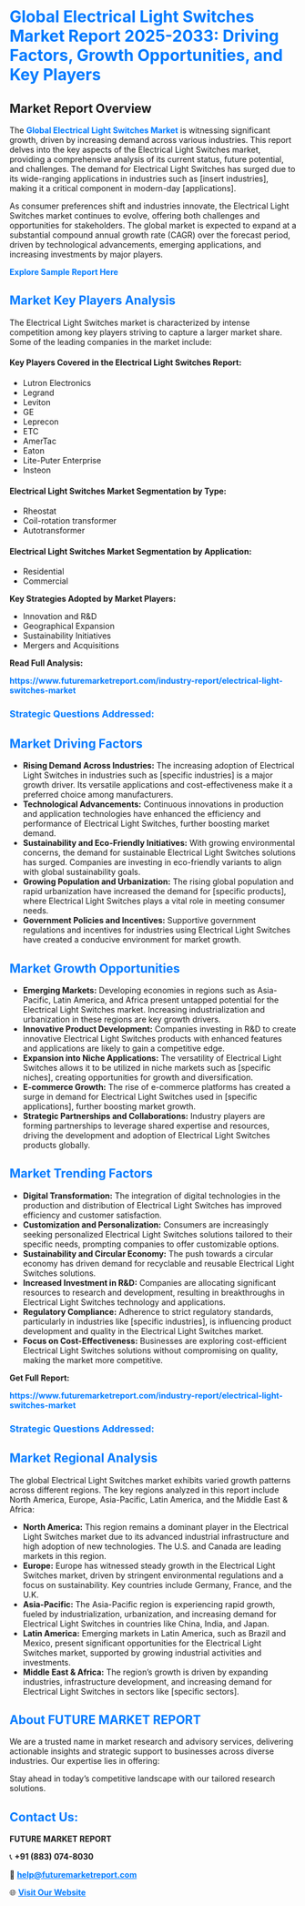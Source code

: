 <h1 style="color: #007BFF;">Global Electrical Light Switches Market Report 2025-2033: Driving Factors, Growth Opportunities, and Key Players</h1>

<section id="overview">
<h2>Market Report Overview</h2>
<p>The <a href="https://www.futuremarketreport.com/industry-report/electrical-light-switches-market" style="color: #007BFF; text-decoration: none;"><strong>Global Electrical Light Switches Market</strong></a> is witnessing significant growth, driven by increasing demand across various industries. This report delves into the key aspects of the Electrical Light Switches market, providing a comprehensive analysis of its current status, future potential, and challenges. The demand for Electrical Light Switches has surged due to its wide-ranging applications in industries such as [insert industries], making it a critical component in modern-day [applications].</p>
<p>As consumer preferences shift and industries innovate, the Electrical Light Switches market continues to evolve, offering both challenges and opportunities for stakeholders. The global market is expected to expand at a substantial compound annual growth rate (CAGR) over the forecast period, driven by technological advancements, emerging applications, and increasing investments by major players.</p>
</section>

<section id="overview">
<p><a href="https://www.futuremarketreport.com/request-sample/reportId=43996" style="color: #007BFF; text-decoration: none;"><strong>Explore Sample Report Here</strong></a></p>
</section>

<section id="key-players">
<h2 style="color: #007BFF;">Market Key Players Analysis</h2>
<p>The Electrical Light Switches market is characterized by intense competition among key players striving to capture a larger market share. Some of the leading companies in the market include:</p>
<h4>Key Players Covered in the Electrical Light Switches Report:</h4>
<ul><li>Lutron Electronics</li><li>Legrand</li><li>Leviton</li><li>GE</li><li>Leprecon</li><li>ETC</li><li>AmerTac</li><li>Eaton</li><li>Lite-Puter Enterprise</li><li>Insteon</li></ul>
<h4>Electrical Light Switches Market Segmentation by Type:</h4>
<ul><li>Rheostat</li><li>Coil-rotation transformer</li><li>Autotransformer</li></ul>

<h4>Electrical Light Switches Market Segmentation by Application:</h4>
<ul><li>Residential</li><li>Commercial</li></ul>
<p><strong>Key Strategies Adopted by Market Players:</strong></p>
<ul>
<li>Innovation and R&D</li>
<li>Geographical Expansion</li>
<li>Sustainability Initiatives</li>
<li>Mergers and Acquisitions</li>
</ul>
</section>

<section>
<p><strong>Read Full Analysis: </strong></p><a href="https://www.futuremarketreport.com/industry-report/electrical-light-switches-market" style="color: #007BFF; text-decoration: none;"><strong>https://www.futuremarketreport.com/industry-report/electrical-light-switches-market</strong></a>
<h3 style="color: #007BFF;">Strategic Questions Addressed:</h3>
</section>

<section id="driving-factors">
<h2 style="color: #007BFF;">Market Driving Factors</h2>
<ul>
<li><strong>Rising Demand Across Industries:</strong> The increasing adoption of Electrical Light Switches in industries such as [specific industries] is a major growth driver. Its versatile applications and cost-effectiveness make it a preferred choice among manufacturers.</li>
<li><strong>Technological Advancements:</strong> Continuous innovations in production and application technologies have enhanced the efficiency and performance of Electrical Light Switches, further boosting market demand.</li>
<li><strong>Sustainability and Eco-Friendly Initiatives:</strong> With growing environmental concerns, the demand for sustainable Electrical Light Switches solutions has surged. Companies are investing in eco-friendly variants to align with global sustainability goals.</li>
<li><strong>Growing Population and Urbanization:</strong> The rising global population and rapid urbanization have increased the demand for [specific products], where Electrical Light Switches plays a vital role in meeting consumer needs.</li>
<li><strong>Government Policies and Incentives:</strong> Supportive government regulations and incentives for industries using Electrical Light Switches have created a conducive environment for market growth.</li>
</ul>
</section>

<section id="growth-opportunities">
<h2 style="color: #007BFF;">Market Growth Opportunities</h2>
<ul>
<li><strong>Emerging Markets:</strong> Developing economies in regions such as Asia-Pacific, Latin America, and Africa present untapped potential for the Electrical Light Switches market. Increasing industrialization and urbanization in these regions are key growth drivers.</li>
<li><strong>Innovative Product Development:</strong> Companies investing in R&D to create innovative Electrical Light Switches products with enhanced features and applications are likely to gain a competitive edge.</li>
<li><strong>Expansion into Niche Applications:</strong> The versatility of Electrical Light Switches allows it to be utilized in niche markets such as [specific niches], creating opportunities for growth and diversification.</li>
<li><strong>E-commerce Growth:</strong> The rise of e-commerce platforms has created a surge in demand for Electrical Light Switches used in [specific applications], further boosting market growth.</li>
<li><strong>Strategic Partnerships and Collaborations:</strong> Industry players are forming partnerships to leverage shared expertise and resources, driving the development and adoption of Electrical Light Switches products globally.</li>
</ul>
</section>

<section id="trending-factors">
<h2 style="color: #007BFF;">Market Trending Factors</h2>
<ul>
<li><strong>Digital Transformation:</strong> The integration of digital technologies in the production and distribution of Electrical Light Switches has improved efficiency and customer satisfaction.</li>
<li><strong>Customization and Personalization:</strong> Consumers are increasingly seeking personalized Electrical Light Switches solutions tailored to their specific needs, prompting companies to offer customizable options.</li>
<li><strong>Sustainability and Circular Economy:</strong> The push towards a circular economy has driven demand for recyclable and reusable Electrical Light Switches solutions.</li>
<li><strong>Increased Investment in R&D:</strong> Companies are allocating significant resources to research and development, resulting in breakthroughs in Electrical Light Switches technology and applications.</li>
<li><strong>Regulatory Compliance:</strong> Adherence to strict regulatory standards, particularly in industries like [specific industries], is influencing product development and quality in the Electrical Light Switches market.</li>
<li><strong>Focus on Cost-Effectiveness:</strong> Businesses are exploring cost-efficient Electrical Light Switches solutions without compromising on quality, making the market more competitive.</li>
</ul>
</section>

<section>
<p><strong>Get Full Report: </strong></p><a href="https://www.futuremarketreport.com/industry-report/electrical-light-switches-market" style="color: #007BFF; text-decoration: none;"><strong>https://www.futuremarketreport.com/industry-report/electrical-light-switches-market</strong></a>
<h3 style="color: #007BFF;">Strategic Questions Addressed:</h3>
</section>


<section id="regional-analysis">
<h2 style="color: #007BFF;">Market Regional Analysis</h2>
<p>The global Electrical Light Switches market exhibits varied growth patterns across different regions. The key regions analyzed in this report include North America, Europe, Asia-Pacific, Latin America, and the Middle East & Africa:</p>
<ul>
<li><strong>North America:</strong> This region remains a dominant player in the Electrical Light Switches market due to its advanced industrial infrastructure and high adoption of new technologies. The U.S. and Canada are leading markets in this region.</li>
<li><strong>Europe:</strong> Europe has witnessed steady growth in the Electrical Light Switches market, driven by stringent environmental regulations and a focus on sustainability. Key countries include Germany, France, and the U.K.</li>
<li><strong>Asia-Pacific:</strong> The Asia-Pacific region is experiencing rapid growth, fueled by industrialization, urbanization, and increasing demand for Electrical Light Switches in countries like China, India, and Japan.</li>
<li><strong>Latin America:</strong> Emerging markets in Latin America, such as Brazil and Mexico, present significant opportunities for the Electrical Light Switches market, supported by growing industrial activities and investments.</li>
<li><strong>Middle East & Africa:</strong> The region’s growth is driven by expanding industries, infrastructure development, and increasing demand for Electrical Light Switches in sectors like [specific sectors].</li>
</ul>
</section>

<footer>
<h2 style="color: #007BFF;">About FUTURE MARKET REPORT</h2>
<p>We are a trusted name in market research and advisory services, delivering actionable insights and strategic support to businesses across diverse industries. Our expertise lies in offering:</p>

<p>Stay ahead in today’s competitive landscape with our tailored research solutions.</p>

<h2 style="color: #007BFF;">Contact Us:</h2>
<p><strong>FUTURE MARKET REPORT</strong></p>
<p>📞 <strong>+91 (883) 074-8030</strong></p>
<p>📧 <strong><a href="mailto:help@futuremarketreport.com" style="color: #007BFF;">help@futuremarketreport.com</a></strong></p>
<p>🌐 <strong><a href="https://www.futuremarketreport.com/" style="color: #007BFF;">Visit Our Website</a></strong></p>
</footer>
